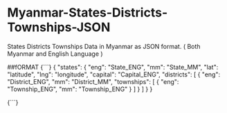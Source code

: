 # Myanmar-States-Districts-Townships-JSON
States Districts Townships Data in Myanmar as JSON format. ( Both Myanmar and English Language )

##fORMAT
{```}
 {
    "states": {
      "eng": "State_ENG",
      "mm": "State_MM",
      "lat": "latitude",
      "lng": "longitude",
      "capital": "Capital_ENG",
      "districts": [
        {
          "eng": "District_ENG",
          "mm": "District_MM",
          "townships": [
            {
              "eng": "Township_ENG",
              "mm": "Township_ENG"
            }
          ]
        }
      ]
    }
  }
  
{```}
